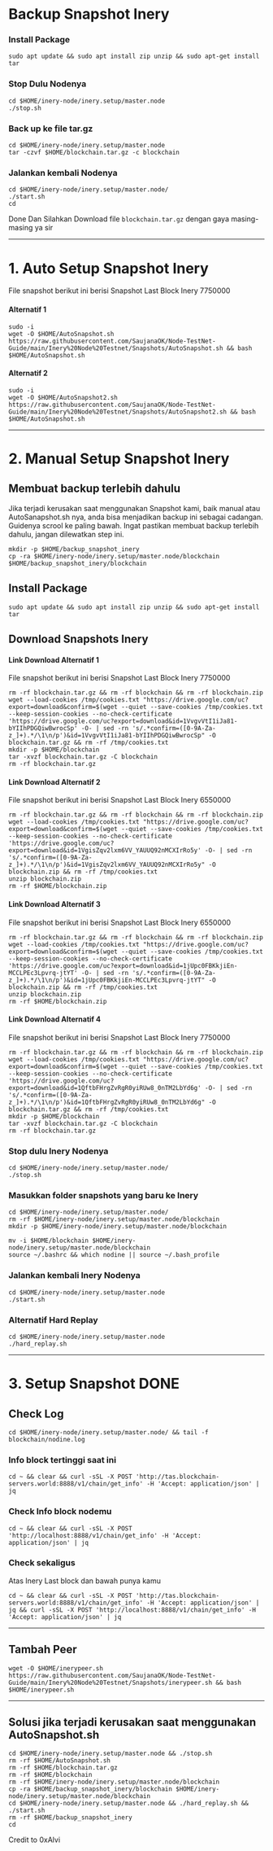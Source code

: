 # Backup Snapshot Inery
### Install Package
```
sudo apt update && sudo apt install zip unzip && sudo apt-get install tar

```
### Stop Dulu Nodenya
```
cd $HOME/inery-node/inery.setup/master.node
./stop.sh
```
### Back up ke file tar.gz
```
cd $HOME/inery-node/inery.setup/master.node
tar -czvf $HOME/blockchain.tar.gz -c blockchain
```
### Jalankan kembali Nodenya
```
cd $HOME/inery-node/inery.setup/master.node/
./start.sh
cd
```
Done Dan Silahkan Download file `blockchain.tar.gz` dengan gaya masing-masing ya sir
___________________________________
# 1. Auto Setup Snapshot Inery
File snapshot berikut ini berisi Snapshot Last Block Inery 7750000
#### Alternatif 1
```
sudo -i
wget -O $HOME/AutoSnapshot.sh https://raw.githubusercontent.com/SaujanaOK/Node-TestNet-Guide/main/Inery%20Node%20Testnet/Snapshots/AutoSnapshot.sh && bash $HOME/AutoSnapshot.sh
```
#### Alternatif 2
```
sudo -i
wget -O $HOME/AutoSnapshot2.sh https://raw.githubusercontent.com/SaujanaOK/Node-TestNet-Guide/main/Inery%20Node%20Testnet/Snapshots/AutoSnapshot2.sh && bash $HOME/AutoSnapshot.sh
```

___________________________________
# 2. Manual Setup Snapshot Inery
## Membuat backup terlebih dahulu
Jika terjadi kerusakan saat menggunakan Snapshot kami, baik manual atau AutoSanapshot.sh nya, anda bisa menjadikan backup ini sebagai cadangan. Guidenya scrool ke paling bawah. Ingat pastikan membuat backup terlebih dahulu, jangan dilewatkan step ini.
```
mkdir -p $HOME/backup_snapshot_inery
cp -ra $HOME/inery-node/inery.setup/master.node/blockchain $HOME/backup_snapshot_inery/blockchain
```
## Install Package
```
sudo apt update && sudo apt install zip unzip && sudo apt-get install tar
```
## Download Snapshots Inery
#### Link Download Alternatif 1
File snapshot berikut ini berisi Snapshot Last Block Inery 7750000
```
rm -rf blockchain.tar.gz && rm -rf blockchain && rm -rf blockchain.zip
wget --load-cookies /tmp/cookies.txt "https://drive.google.com/uc?export=download&confirm=$(wget --quiet --save-cookies /tmp/cookies.txt --keep-session-cookies --no-check-certificate 'https://drive.google.com/uc?export=download&id=1VvgvVtI1iJa81-bYIIhPDGQiwBwrocSp' -O- | sed -rn 's/.*confirm=([0-9A-Za-z_]+).*/\1\n/p')&id=1VvgvVtI1iJa81-bYIIhPDGQiwBwrocSp" -O blockchain.tar.gz && rm -rf /tmp/cookies.txt
mkdir -p $HOME/blockchain
tar -xvzf blockchain.tar.gz -C blockchain
rm -rf blockchain.tar.gz
```
#### Link Download Alternatif 2
File snapshot berikut ini berisi Snapshot Last Block Inery 6550000
```
rm -rf blockchain.tar.gz && rm -rf blockchain && rm -rf blockchain.zip
wget --load-cookies /tmp/cookies.txt "https://drive.google.com/uc?export=download&confirm=$(wget --quiet --save-cookies /tmp/cookies.txt --keep-session-cookies --no-check-certificate 'https://drive.google.com/uc?export=download&id=1VgisZqv2lxm6VV_YAUUQ92nMCXIrRo5y' -O- | sed -rn 's/.*confirm=([0-9A-Za-z_]+).*/\1\n/p')&id=1VgisZqv2lxm6VV_YAUUQ92nMCXIrRo5y" -O blockchain.zip && rm -rf /tmp/cookies.txt
unzip blockchain.zip 
rm -rf $HOME/blockchain.zip
```
#### Link Download Alternatif 3
File snapshot berikut ini berisi Snapshot Last Block Inery 6550000
```
rm -rf blockchain.tar.gz && rm -rf blockchain && rm -rf blockchain.zip
wget --load-cookies /tmp/cookies.txt "https://drive.google.com/uc?export=download&confirm=$(wget --quiet --save-cookies /tmp/cookies.txt --keep-session-cookies --no-check-certificate 'https://drive.google.com/uc?export=download&id=1jUpc0FBKkjiEn-MCCLPEc3Lpvrq-jtYT' -O- | sed -rn 's/.*confirm=([0-9A-Za-z_]+).*/\1\n/p')&id=1jUpc0FBKkjiEn-MCCLPEc3Lpvrq-jtYT" -O blockchain.zip && rm -rf /tmp/cookies.txt
unzip blockchain.zip 
rm -rf $HOME/blockchain.zip
```
#### Link Download Alternatif 4
File snapshot berikut ini berisi Snapshot Last Block Inery 7750000
```
rm -rf blockchain.tar.gz && rm -rf blockchain && rm -rf blockchain.zip
wget --load-cookies /tmp/cookies.txt "https://drive.google.com/uc?export=download&confirm=$(wget --quiet --save-cookies /tmp/cookies.txt --keep-session-cookies --no-check-certificate 'https://drive.google.com/uc?export=download&id=1QftbFHrgZvRgR0yiRUw8_0nTM2LbYd6g' -O- | sed -rn 's/.*confirm=([0-9A-Za-z_]+).*/\1\n/p')&id=1QftbFHrgZvRgR0yiRUw8_0nTM2LbYd6g" -O blockchain.tar.gz && rm -rf /tmp/cookies.txt
mkdir -p $HOME/blockchain
tar -xvzf blockchain.tar.gz -C blockchain
rm -rf blockchain.tar.gz
```

### Stop dulu Inery Nodenya
```
cd $HOME/inery-node/inery.setup/master.node/
./stop.sh
```
### Masukkan folder snapshots yang baru ke Inery
```
cd $HOME/inery-node/inery.setup/master.node/
rm -rf $HOME/inery-node/inery.setup/master.node/blockchain
mkdir -p $HOME/inery-node/inery.setup/master.node/blockchain
```
```
mv -i $HOME/blockchain $HOME/inery-node/inery.setup/master.node/blockchain
source ~/.bashrc && which nodine || source ~/.bash_profile
```

### Jalankan kembali Inery Nodenya
```
cd $HOME/inery-node/inery.setup/master.node
./start.sh
```
### Alternatif Hard Replay
```
cd $HOME/inery-node/inery.setup/master.node
./hard_replay.sh
```
___________________________________
# 3. Setup Snapshot DONE

## Check Log
```
cd $HOME/inery-node/inery.setup/master.node/ && tail -f blockchain/nodine.log
```
### Info block tertinggi saat ini
```
cd ~ && clear && curl -sSL -X POST 'http://tas.blockchain-servers.world:8888/v1/chain/get_info' -H 'Accept: application/json' | jq
```
### Check Info block nodemu
```
cd ~ && clear && curl -sSL -X POST 'http://localhost:8888/v1/chain/get_info' -H 'Accept: application/json' | jq
```
### Check sekaligus
Atas Inery Last block dan bawah punya kamu
```
cd ~ && clear && curl -sSL -X POST 'http://tas.blockchain-servers.world:8888/v1/chain/get_info' -H 'Accept: application/json' | jq && curl -sSL -X POST 'http://localhost:8888/v1/chain/get_info' -H 'Accept: application/json' | jq
```
___________________________________

## Tambah Peer
```
wget -O $HOME/inerypeer.sh https://raw.githubusercontent.com/SaujanaOK/Node-TestNet-Guide/main/Inery%20Node%20Testnet/Snapshots/inerypeer.sh && bash $HOME/inerypeer.sh
```
___________________________________

## Solusi jika terjadi kerusakan saat menggunakan AutoSnapshot.sh
```
cd $HOME/inery-node/inery.setup/master.node && ./stop.sh
rm -rf $HOME/AutoSnapshot.sh
rm -rf $HOME/blockchain.tar.gz
rm -rf $HOME/blockchain
rm -rf $HOME/inery-node/inery.setup/master.node/blockchain
cp -ra $HOME/backup_snapshot_inery/blockchain $HOME/inery-node/inery.setup/master.node/blockchain
cd $HOME/inery-node/inery.setup/master.node && ./hard_replay.sh && ./start.sh
rm -rf $HOME/backup_snapshot_inery
cd
```

Credit to 0xAlvi
